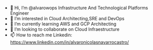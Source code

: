 - 👋 Hi, I’m @alvarowops Infrastructure And Technological Platforms Engineer
- 👀 I’m interested in Cloud Architecting,SRE and DevOps
- 🌱 I’m currently learning AWS and GCP Architecting
- 💞️ I’m looking to collaborate on Cloud Infraestructure
- 📫 How to reach me Linkedin: https://www.linkedin.com/in/alvaronicolasnavarrocastro/

<!---
alvarowops/alvarowops is a ✨ special ✨ repository because its `README.md` (this file) appears on your GitHub profile.
You can click the Preview link to take a look at your changes.
--->
